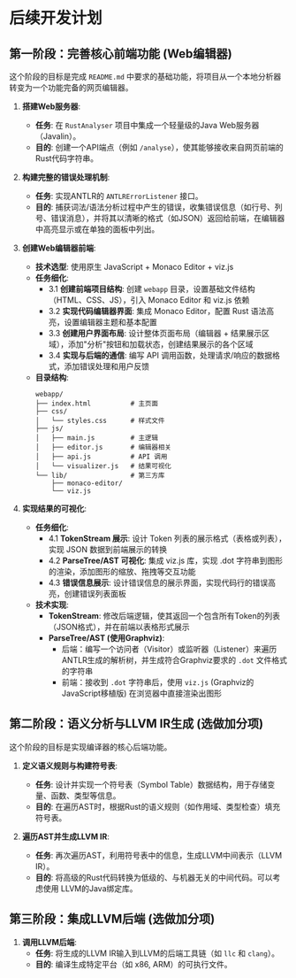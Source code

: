 # 后续开发计划

## 第一阶段：完善核心前端功能 (Web编辑器)

这个阶段的目标是完成 `README.md` 中要求的基础功能，将项目从一个本地分析器转变为一个功能完备的网页编辑器。

1.  **搭建Web服务器**:
    *   **任务**: 在 `RustAnalyser` 项目中集成一个轻量级的Java Web服务器（Javalin）。
    *   **目的**: 创建一个API端点（例如 `/analyse`），使其能够接收来自网页前端的Rust代码字符串。

2.  **构建完整的错误处理机制**:
    *   **任务**: 实现ANTLR的 `ANTLRErrorListener` 接口。
    *   **目的**: 捕获词法/语法分析过程中产生的错误，收集错误信息（如行号、列号、错误消息），并将其以清晰的格式（如JSON）返回给前端，在编辑器中高亮显示或在单独的面板中列出。
    
3.  **创建Web编辑器前端**:
    *   **技术选型**: 使用原生 JavaScript + Monaco Editor + viz.js
    *   **任务细化**:
        *   3.1 **创建前端项目结构**: 创建 `webapp` 目录，设置基础文件结构（HTML、CSS、JS），引入 Monaco Editor 和 viz.js 依赖
        *   3.2 **实现代码编辑器界面**: 集成 Monaco Editor，配置 Rust 语法高亮，设置编辑器主题和基本配置
        *   3.3 **创建用户界面布局**: 设计整体页面布局（编辑器 + 结果展示区域），添加"分析"按钮和加载状态，创建结果展示的各个区域
        *   3.4 **实现与后端的通信**: 编写 API 调用函数，处理请求/响应的数据格式，添加错误处理和用户反馈
    *   **目录结构**:
        ```
        webapp/
        ├── index.html          # 主页面
        ├── css/
        │   └── styles.css      # 样式文件
        ├── js/
        │   ├── main.js         # 主逻辑
        │   ├── editor.js       # 编辑器相关
        │   ├── api.js          # API 调用
        │   └── visualizer.js   # 结果可视化
        └── lib/                # 第三方库
            ├── monaco-editor/
            └── viz.js
        ```

4.  **实现结果的可视化**:
    *   **任务细化**:
        *   4.1 **TokenStream 展示**: 设计 Token 列表的展示格式（表格或列表），实现 JSON 数据到前端展示的转换
        *   4.2 **ParseTree/AST 可视化**: 集成 viz.js 库，实现 .dot 字符串到图形的渲染，添加图形的缩放、拖拽等交互功能
        *   4.3 **错误信息展示**: 设计错误信息的展示界面，实现代码行的错误高亮，创建错误列表面板
    *   **技术实现**:
        *   **TokenStream**: 修改后端逻辑，使其返回一个包含所有Token的列表（JSON格式），并在前端以表格形式展示
        *   **ParseTree/AST (使用Graphviz)**:
            *   后端：编写一个访问者（Visitor）或监听器（Listener）来遍历ANTLR生成的解析树，并生成符合Graphviz要求的 `.dot` 文件格式的字符串
            *   前端：接收到 `.dot` 字符串后，使用 `viz.js` (Graphviz的JavaScript移植版) 在浏览器中直接渲染出图形


## 第二阶段：语义分析与LLVM IR生成 (选做加分项)

这个阶段的目标是实现编译器的核心后端功能。

1.  **定义语义规则与构建符号表**:
    *   **任务**: 设计并实现一个符号表（Symbol Table）数据结构，用于存储变量、函数、类型等信息。
    *   **目的**: 在遍历AST时，根据Rust的语义规则（如作用域、类型检查）填充符号表。

2.  **遍历AST并生成LLVM IR**:
    *   **任务**: 再次遍历AST，利用符号表中的信息，生成LLVM中间表示（LLVM IR）。
    *   **目的**: 将高级的Rust代码转换为低级的、与机器无关的中间代码。可以考虑使用 LLVM的Java绑定库。

## 第三阶段：集成LLVM后端 (选做加分项)

1.  **调用LLVM后端**:
    *   **任务**: 将生成的LLVM IR输入到LLVM的后端工具链（如 `llc` 和 `clang`）。
    *   **目的**: 编译生成特定平台（如 x86, ARM）的可执行文件。